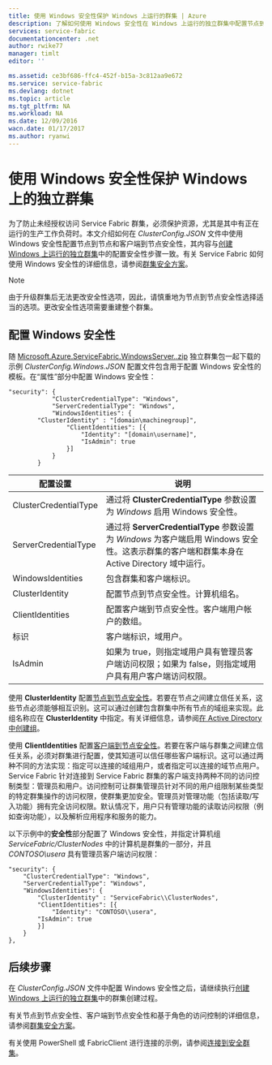 ```yaml
---
title: 使用 Windows 安全性保护 Windows 上运行的群集 | Azure
description: 了解如何使用 Windows 安全性在 Windows 上运行的独立群集中配置节点到节点安全性和客户端到节点安全性。
services: service-fabric
documentationcenter: .net
author: rwike77
manager: timlt
editor: ''

ms.assetid: ce3bf686-ffc4-452f-b15a-3c812aa9e672
ms.service: service-fabric
ms.devlang: dotnet
ms.topic: article
ms.tgt_pltfrm: NA
ms.workload: NA
ms.date: 12/09/2016
wacn.date: 01/17/2017
ms.author: ryanwi
---
```


# 使用 Windows 安全性保护 Windows 上的独立群集

为了防止未经授权访问 Service Fabric 群集，必须保护资源，尤其是其中有正在运行的生产工作负荷时。本文介绍如何在 *ClusterConfig.JSON* 文件中使用 Windows 安全性配置节点到节点和客户端到节点安全性，其内容与[创建 Windows 上运行的独立群集](./service-fabric-cluster-creation-for-windows-server.md)中的配置安全性步骤一致。有关 Service Fabric 如何使用 Windows 安全性的详细信息，请参阅[群集安全方案](./service-fabric-cluster-security.md)。

>[!NOTE]
由于升级群集后无法更改安全性选项，因此，请慎重地为节点到节点安全性选择适当的选项。更改安全性选项需要重建整个群集。

## 配置 Windows 安全性
随 [Microsoft.Azure.ServiceFabric.WindowsServer.<version>.zip](http://go.microsoft.com/fwlink/?LinkId=730690) 独立群集包一起下载的示例 *ClusterConfig.Windows.JSON* 配置文件包含用于配置 Windows 安全性的模板。在“属性”部分中配置 Windows 安全性：

```
"security": {
            "ClusterCredentialType": "Windows",
            "ServerCredentialType": "Windows",
            "WindowsIdentities": {
        "ClusterIdentity" : "[domain\machinegroup]",
                "ClientIdentities": [{
                    "Identity": "[domain\username]",
                    "IsAdmin": true
                }]
            }
        }
```

| **配置设置** | **说明** |
| --- | --- |
| ClusterCredentialType |通过将 **ClusterCredentialType** 参数设置为 *Windows* 启用 Windows 安全性。 |
| ServerCredentialType |通过将 **ServerCredentialType** 参数设置为 *Windows* 为客户端启用 Windows 安全性。这表示群集的客户端和群集本身在 Active Directory 域中运行。 |
| WindowsIdentities |包含群集和客户端标识。 |
| ClusterIdentity |配置节点到节点安全性。计算机组名。 |
| ClientIdentities |配置客户端到节点安全性。客户端用户帐户的数组。 |
| 标识 |客户端标识，域用户。 |
| IsAdmin |如果为 true，则指定域用户具有管理员客户端访问权限；如果为 false，则指定域用户具有用户客户端访问权限。 |

使用 **ClusterIdentity** 配置[节点到节点安全性](./service-fabric-cluster-security.md#node-to-node-security)。若要在节点之间建立信任关系，这些节点必须能够相互识别。这可以通过创建包含群集中所有节点的域组来实现。此组名称应在 **ClusterIdentity** 中指定。有关详细信息，请参阅[在 Active Directory 中创建组](https://msdn.microsoft.com/zh-cn/library/aa545347(v=cs.70).aspx)。

使用 **ClientIdentities** 配置[客户端到节点安全性](./service-fabric-cluster-security.md#client-to-node-security)。若要在客户端与群集之间建立信任关系，必须对群集进行配置，使其知道可以信任哪些客户端标识。这可以通过两种不同的方法实现：指定可以连接的域组用户，或者指定可以连接的域节点用户。Service Fabric 针对连接到 Service Fabric 群集的客户端支持两种不同的访问控制类型：管理员和用户。访问控制可让群集管理员针对不同的用户组限制某些类型的特定群集操作的访问权限，使群集更加安全。管理员对管理功能（包括读取/写入功能）拥有完全访问权限。默认情况下，用户只有管理功能的读取访问权限（例如查询功能），以及解析应用程序和服务的能力。

以下示例中的**安全性**部分配置了 Windows 安全性，并指定计算机组 *ServiceFabric/ClusterNodes* 中的计算机是群集的一部分，并且 *CONTOSO\\usera* 具有管理员客户端访问权限：

```
"security": {
    "ClusterCredentialType": "Windows",
    "ServerCredentialType": "Windows",
    "WindowsIdentities": {
        "ClusterIdentity" : "ServiceFabric\\ClusterNodes",
        "ClientIdentities": [{
            "Identity": "CONTOSO\\usera",
        "IsAdmin": true
        }]
    }
},
```

## 后续步骤

在 *ClusterConfig.JSON* 文件中配置 Windows 安全性之后，请继续执行[创建 Windows 上运行的独立群集](./service-fabric-cluster-creation-for-windows-server.md)中的群集创建过程。

有关节点到节点安全性、客户端到节点安全性和基于角色的访问控制的详细信息，请参阅[群集安全方案](./service-fabric-cluster-security.md)。

有关使用 PowerShell 或 FabricClient 进行连接的示例，请参阅[连接到安全群集](./service-fabric-connect-to-secure-cluster.md)。

<!---HONumber=Mooncake_Quality_Review_0117_2017-->